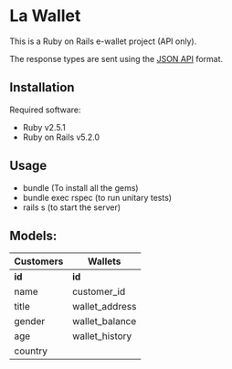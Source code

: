 # La Wallet

This is a Ruby on Rails e-wallet project (API only).

The response types are sent using the [JSON API](http://jsonapi.org/) format.

## Installation
Required software:
+ Ruby v2.5.1
+ Ruby on Rails v5.2.0

## Usage
+ bundle (To install all the gems)
+ bundle exec rspec (to run unitary tests)
+ rails s (to start the server)

## Models:

| Customers | Wallets        |
|-----------|----------------|
| **id**    | **id**         |
| name      | customer_id    |
| title     | wallet_address |
| gender    | wallet_balance |
| age       | wallet_history |
| country   |                |
